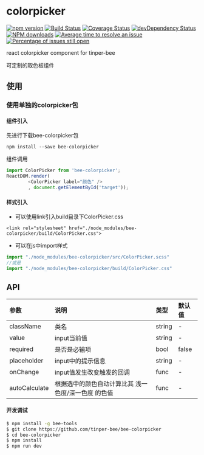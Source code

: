 # colorpicker

[![npm version](https://img.shields.io/npm/v/bee-colorpicker.svg)](https://www.npmjs.com/package/bee-colorpicker)
[![Build Status](https://img.shields.io/travis/tinper-bee/bee-colorpicker/master.svg)](https://travis-ci.org/tinper-bee/bee-colorpicker)
[![Coverage Status](https://coveralls.io/repos/github/tinper-bee/bee-colorpicker/badge.svg?branch=master)](https://coveralls.io/github/tinper-bee/bee-colorpicker?branch=master)
[![devDependency Status](https://img.shields.io/david/dev/tinper-bee/bee-colorpicker.svg)](https://david-dm.org/tinper-bee/bee-colorpicker#info=devDependencies)
[![NPM downloads](http://img.shields.io/npm/dm/bee-colorpicker.svg?style=flat)](https://npmjs.org/package/bee-colorpicker)
[![Average time to resolve an issue](http://isitmaintained.com/badge/resolution/tinper-bee/bee-colorpicker.svg)](http://isitmaintained.com/project/tinper-bee/bee-colorpicker "Average time to resolve an issue")
[![Percentage of issues still open](http://isitmaintained.com/badge/open/tinper-bee/bee-colorpicker.svg)](http://isitmaintained.com/project/tinper-bee/bee-colorpicker "Percentage of issues still open")


react colorpicker component for tinper-bee

可定制的取色板组件

## 使用

### 使用单独的colorpicker包
#### 组件引入
先进行下载bee-colorpicker包
```
npm install --save bee-colorpicker
```
组件调用
```js
import ColorPicker from 'bee-colorpicker';
ReactDOM.render(
        <ColorPicker label="颜色" />
        , document.getElementById('target'));
```
#### 样式引入
- 可以使用link引入build目录下ColorPicker.css
```
<link rel="stylesheet" href="./node_modules/bee-colorpicker/build/ColorPicker.css">
```
- 可以在js中import样式
```js
import "./node_modules/bee-colorpicker/src/ColorPicker.scss"
//或是
import "./node_modules/bee-colorpicker/build/ColorPicker.css"
```


## API
|参数|说明|类型|默认值|
|:--|:---|:--|:---|
|className|类名|string|-|
|value|input当前值|string|-|
|required|是否是必输项|bool|false|
|placeholder|input中的提示信息|string|-|
|onChange|input值发生改变触发的回调|func|-|
|autoCalculate|根据选中的颜色自动计算比其 浅一色度/深一色度 的色值|func|-|

#### 开发调试

```sh
$ npm install -g bee-tools
$ git clone https://github.com/tinper-bee/bee-colorpicker
$ cd bee-colorpicker
$ npm install
$ npm run dev
```

